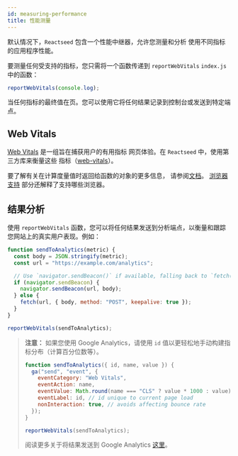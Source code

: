 ```yaml
---
id: measuring-performance
title: 性能测量
---
```


默认情况下，`Reactseed` 包含一个性能中继器，允许您测量和分析
使用不同指标的应用程序性能。

要测量任何受支持的指标，您只需将一个函数传递到 `reportWebVitals`
`index.js` 中的函数：

```js
reportWebVitals(console.log);
```

当任何指标的最终值在页。您可以使用它将任何结果记录到控制台或发送到特定端点。

## Web Vitals

[Web Vitals](https://web.dev/vitals/) 是一组旨在捕获用户的有用指标
网页体验。在 `Reactseed` 中，使用第三方库来衡量这些
指标（[web-vitals](https://github.com/GoogleChrome/web-vitals)）。

要了解有关在计算度量值时返回给函数的对象的更多信息，
请参阅[文档](https://github.com/GoogleChrome/web-vitals/#types)。 [浏览器
支持](https://github.com/GoogleChrome/web-vitals/#browser-support) 部分还解释了支持哪些浏览器。

## 结果分析

使用 `reportWebVitals` 函数，您可以将任何结果发送到分析端点，以衡量和跟踪您网站上的真实用户表现。例如：

```js
function sendToAnalytics(metric) {
  const body = JSON.stringify(metric);
  const url = "https://example.com/analytics";

  // Use `navigator.sendBeacon()` if available, falling back to `fetch()`
  if (navigator.sendBeacon) {
    navigator.sendBeacon(url, body);
  } else {
    fetch(url, { body, method: "POST", keepalive: true });
  }
}

reportWebVitals(sendToAnalytics);
```

> **注意：** 如果您使用 Google Analytics，请使用 `id` 值以更轻松地手动构建指标分布（计算百分位数等）。
>
> ```js
> function sendToAnalytics({ id, name, value }) {
>   ga("send", "event", {
>     eventCategory: "Web Vitals",
>     eventAction: name,
>     eventValue: Math.round(name === "CLS" ? value * 1000 : value), // values must be integers
>     eventLabel: id, // id unique to current page load
>     nonInteraction: true, // avoids affecting bounce rate
>   });
> }
>
> reportWebVitals(sendToAnalytics);
> ```
>
> 阅读更多关于将结果发送到 Google Analytics [这里](https://github.com/GoogleChrome/web-vitals#send-the-results-to-google-analytics)。

